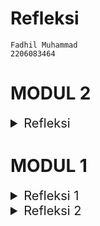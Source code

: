 # Refleksi
```
Fadhil Muhammad
2206083464
```

# MODUL 2
<details>
<summary style="font-size:20px">Refleksi </summary>

## List Code Quality Issue yang Di-fix
1. #### Menghapus modifier public pada interface ProductService.java.
    
    Modifier method-method pada interface ProductService.java dihapus karena merupakan hal yang tidak penting. Dengan menghapusnya meningkatkan kualitas code style
2. #### Menghapus import .* pada ProductController.java dan mengubahnya untuk mengimport hal-hal yang diperlukan saja

    Hal ini dilakukan karena tidak semua yang diimport digunakan. Sehingga, mengubah import .* menjadi import-import modul yang dipakai saja meningkatkan kualitas code style.

    Sebelum:
    ```java
    ...
    import org.springframework.web.bind.annotation.*
    ...
    ```

    Sesudah:
    ```java
    import org.springframework.web.bind.annotation.RequestMapping;
    import org.springframework.web.bind.annotation.GetMapping;
    import org.springframework.web.bind.annotation.PostMapping;
    import org.springframework.web.bind.annotation.ModelAttribute;
    import org.springframework.web.bind.annotation.PathVariable;
    import org.springframework.web.bind.annotation.DeleteMapping;
    ```

### Apakah implementasi sekarang sudah memenuhi definisi CI/CD (Continuous Integration and Continuous Development)?


Penerapan Continuous Integration/Continuous Deployment (CI/CD) merupakan praktik penting dalam pengembangan perangkat lunak modern. Dengan CI/CD, proses pengembangan dapat diotomatisasi secara efisien, memungkinkan kita untuk melakukan uji coba dan deployment secara cepat dan konsisten setiap kali ada perubahan kode.

Menurut saya, penerapan saat ini telah mencapai prinsip dasar CI/CD dengan baik. Dengan menggunakan GitHub Workflows, proyek dapat melakukan uji coba dan deployment secara otomatis setiap kali ada perubahan di repositori GitHub. Uji coba dilakukan menggunakan file ci.yml untuk setiap perubahan di semua branch, kemudian kode diperiksa menggunakan PMD untuk memastikan keamanan dan kualitasnya. Setelah lulus uji coba dan dinyatakan aman, kode akan digabungkan ke branch utama dan secara otomatis didistribusikan ke PaaS Koyeb melalui file scorecard.yml. Semua proses ini membentuk alur kerja CI/CD yang otomatis dalam siklus pengembangan perangkat lunak.
</details>

# 
# MODUL 1
<details>
<summary style="font-size:20px">Refleksi 1</summary>

# 
## REFLEKSI-1: Clean Code
Clean code adalah konsep dalam pengembangan perangkat lunak yang menekankan pentingnya menulis kode yang mudah dibaca, dimengerti, dan dipelihara oleh orang lain. Prinsip-prinsip clean code membantu mengurangi kompleksitas, meningkatkan keterbacaan, dan memudahkan pemeliharaan kode.

Dalam tutorial modul 1 kali ini, beberapa praktik clean code yang telah diterapkan antara lain:

### 1. Meaningful Variable Names
Nama variabel seperti `product` dan `productId` dengan jelas menyampaikan tujuan dari variabel-variabel tersebut. 

### 2. Function
Berikut contoh penggunaan function pada tutorial kali ini:
```java
...
    public Product create (Product product) {
        productData.add(product);
        productMap.put(product.getProductId(), product);
        return product;
    }
...
```
Penggunaan function-function dan penerapan functional programming ada dalam pengerjaan tutorial modul 1 kali ini. Function-function yang dibuat semuanya tepat untuk meng-handle satu bagian program saja, tidak terlalu panjang, dan nama-namanya jelas mendeskripsikan apa yang dilakukan di function tersebut.

### 3. Comments
Penambahan comments juga diterapkan pada tutorial kali ini untuk menjelaskan program.

### 4. Objects and Data Structures
Contoh penerapannya dalam tutorial ini adalah dari fungsi yang telah saya buat, saya menerapkan interface dan implementasinya di direktori service sebagai praktik terbaik dan untuk lebih rinci menjelaskan fungsi yang diimplementasikan.

### 5. Git Flow - Branching
Pada tutorial ini, saya telah menerapkan branching untuk memisahkan pengembangan masing-masing bagian seperti list-product, edit-product, delete-product, dll.

### 6. Unit Test
Saya juga telah menerapkan unit test untuk mengotomasi pengujian software yang telah saya buat pada tutorial kali ini.
</details>

<details>
<summary style="font-size:20px">Refleksi 2</summary>

#
## REFLEKSI-2: Unit Test

# 1
Setelah menulis unit test, saya merasa lebih percaya diri tentang kualitas kode yang saya tulis. Unit test membantu saya memastikan bahwa setiap bagian kecil dari kode berfungsi seperti yang diharapkan dan memberikan perlindungan terhadap perubahan yang tidak disengaja.

Tentang jumlah unit test yang harus dibuat dalam sebuah kelas, tidak ada jawaban pasti karena hal itu tergantung pada kompleksitas class dan fungsionalitas yang harus diuji. Namun, setiap metode yang memiliki logika yang berbeda atau perlu diuji secara terpisah sebaiknya memiliki setidaknya satu unit test.

Untuk memastikan bahwa unit test sudah cukup untuk memverifikasi program, penggunaan code coverage bisa menjadi alat yang berguna. Meskipun memiliki 100% code coverage bisa memberikan kepercayaan tambahan, namun itu tidak menjamin bahwa kode tidak memiliki bug atau kesalahan. Meskipun kode sudah diuji dengan baik, masih mungkin terdapat kasus-kasus edge atau situasi yang tidak terduga yang tidak tercakup dalam unit test.

# 2
Mengenai pembuatan functional test suite baru untuk memverifikasi jumlah item dalam daftar produk, penting untuk memperhatikan kebersihan kode. Duplikasi atau pengulangan kode dan kurangnya modularitas dapat mengurangi kualitas kode secara keseluruhan. Jika ada setup procedures dan instance variables yang sama dengan functional test suite sebelumnya, ini menunjukkan adanya duplikasi kode. Jika setup procedures tidak dipisahkan ke dalam metode yang terpisah atau jika terlalu banyak instance variables yang digunakan secara global, maka kode mungkin kurang modular. Sebaiknya dilakukan pemisahan setup procedures ke dalam metode terpisah untuk menghindari duplikasi kode dan meningkatkan modularitas.

</details>